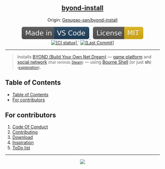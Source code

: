 
<p align="center">
	<h2 align="center">
		<a href="https://github.com/Gesugao-san/byond-install">byond-install</a>
	</h2>
	<p align="center">
		Origin:
		<a href="https://github.com/Gesugao-san/byond-install">
			Gesugao-san/byond-install
		</a>
	</p>
</p>

<p align="center">
	<!--
		Static Badges
	-->
	<a href="https://code.visualstudio.com/">
		<img alt="[Made in VS Code]"
		src="./.github/static/Made_in-VS_Code-1f425f.svg"/>
	</a>˙
	<a href="https://opensource.org/licenses/MIT">
		<img alt="[License MIT]"
		src="./.github/static/License-MIT-yellow.svg"/>
	</a>
	<br>
	<!--
		Dinamic Badges
		Note: "../.." for escaping "blob/master"
	-->
	<a href="./../../actions/workflows/main.yml">
		<img alt="[CI status]"
		src="./../../actions/workflows/main.yml/badge.svg"/>
	</a>˙
	<a href="./../../commits/">
		<img alt="[Last Commit]"
		src="https://img.shields.io/github/last-commit/Gesugao-san/infrastructure-template-repository"/>
	</a>
</p>

---

> Installs [BYOND (Build Your Own Net Dream)] — [game platform] and [social network] <small>(that reminds [Steam])</small> — using [Bourne Shell] (or just **sh**) <small>(*[explanation]*)</small>.

## Table of Contents

- [Table of Contents](#table-of-contents)
- [For contributors](#for-contributors)

## For contributors

 1. [Code Of Conduct]
 2. [Contributing]
 3. [Download]
 4. [Inspiration]
 5. [ToDo list]

---

[BYOND]: https://secure.byond.com/
[BYOND (Build Your Own Net Dream)]: https://secure.byond.com/
[game platform]: https://en.wikipedia.org/wiki/Game_engine
[social network]: https://en.wikipedia.org/wiki/Social_networking_service
[Steam]: https://en.wikipedia.org/wiki/Steam_(service)
[Bourne Shell]: https://en.wikipedia.org/wiki/Bourne_shell
[explanation]: https://stackoverflow.com/q/5725296
[WayBack Mashine]: https://web.archive.org/

[Code Of Conduct]: ./.github/CODE_OF_CONDUCT.md
[Contributing]: ./.github/CONTRIBUTING.md
[Download]: ./.github/DOWNLOAD.md
[Inspiration]: ./.github/INSPIRATION.md
[ToDo list]: ./.github/TODO.md


<p align="center">
  <img src="https://2ip.io/bar/ip3.gif"/>
</p>
